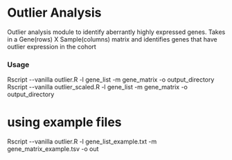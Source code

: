 # Outlier Analysis
Outlier analysis module to identify aberrantly highly expressed genes.
Takes in a Gene(rows) X Sample(columns) matrix and identifies genes that have outlier expression in the cohort

### Usage
Rscript --vanilla outlier.R -l gene_list -m gene_matrix -o output_directory 
Rscript --vanilla outlier_scaled.R -l gene_list -m gene_matrix -o output_directory 

# using example files
Rscript --vanilla outlier.R -l gene_list_example.txt -m gene_matrix_example.tsv -o out
